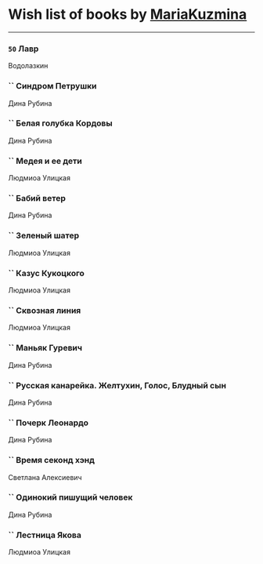 # Wish list of books by [MariaKuzmina](http://vk.com/id29830911)
---

### `50` Лавр
Водолазкин

### `` Синдром Петрушки
Дина Рубина

### `` Белая голубка Кордовы
Дина Рубина

### `` Медея и ее дети
Людмиоа Улицкая

### `` Бабий ветер
Дина Рубина

### `` Зеленый шатер
Людмиоа Улицкая

### `` Казус Кукоцкого
Людмиоа Улицкая

### `` Сквозная линия
Людмиоа Улицкая

### `` Маньяк Гуревич
Дина Рубина

### `` Русская канарейка. Желтухин, Голос, Блудный сын
Дина Рубина

### `` Почерк Леонардо
Дина Рубина

### `` Время секонд хэнд
Светлана Алексиевич

### `` Одинокий пишущий человек
Дина Рубина

### `` Лестница Якова
Людмиоа Улицкая

